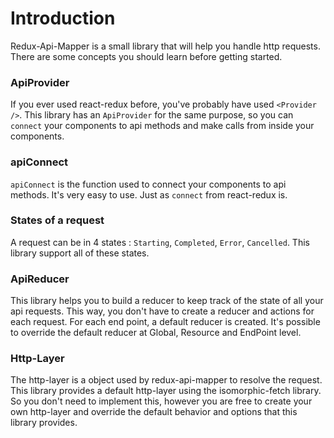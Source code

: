 # Introduction

Redux-Api-Mapper is a small library that will help you handle http requests. There are some concepts you should learn before getting started.

### ApiProvider

If you ever used react-redux before, you've probably have used ``<Provider />``. This library has an ``ApiProvider`` for the same purpose, so you can ``connect`` your components to api methods and make calls from inside your components.

### apiConnect

``apiConnect`` is the function used to connect your components to api methods. It's very easy to use. Just as ``connect`` from react-redux is.

### States of a request

A request can be in 4 states : ``Starting``, ``Completed``, ``Error``, ``Cancelled``. This library support all of these states.

### ApiReducer

This library helps you to build a reducer to keep track of the state of all your api requests. This way, you don't have to create a reducer and actions for each request. For each end point, a default reducer is created. It's possible to override the default reducer at Global, Resource and EndPoint level.

### Http-Layer

The http-layer is a object used by redux-api-mapper to resolve the request. This library provides a default http-layer using the isomorphic-fetch library. So you don't need to implement this, however you are free to create your own http-layer and override the default behavior and options that this library provides.

